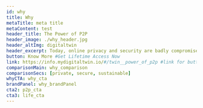 ```yaml
---
id: why
title: Why
metaTitle: meta title
metaContent: test
header_title: The Power of P2P
header_image: ./why_header.jpg
header_altImg: digitaltwin
header_excerpt: Today, online privacy and security are badly compromised. Peer-to-peer models empower communities with equality, sovereignty and resiliency. The Digital Twin uses the power of P2P network to provide you with unprecedented security.
button: Know More #Get Lifetime Access Now
link: https://info.mydigitaltwin.io/#/twin__power_of_p2p #link for button
comparisonMain: why_comparison
comparisonSecs: [private, secure, sustainable]
whyCTA: why_cta
brandPanel: why_brandPanel
cta2: p2p_cta
cta3: life_cta
---
```

